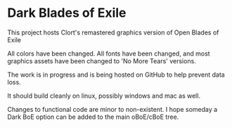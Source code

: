 Dark Blades of Exile
=======================

This project hosts Clort's remastered graphics version of Open Blades of Exile 

All colors have been changed. All fonts have been changed, and most graphics 
assets have been changed to 'No More Tears' versions.

The work is in progress and is being hosted on GitHub to help prevent data loss.

It should build cleanly on linux, possibly windows and mac as well.

Changes to functional code are minor to non-existent. I hope someday a Dark BoE option
can be added to the main oBoE/cBoE tree. 
